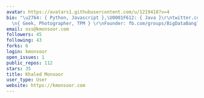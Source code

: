 ```yaml
---
avatar: https://avatars1.githubusercontent.com/u/1219418?v=4
bio: "\u2764: { Python, Javascript },\U0001F612: { Java }\r\ntwitter.com/kmonsoor\r\
  \n{ Geek, Photographer, TPM } \r\nFounder: fb.com/groups/BigDataBangladesh, fb.com/groups/BDMKB"
email: oss@kmonsoor.com
followers: 45
following: 43
forks: 6
login: kmonsoor
open_issues: 1
public_repos: 112
stars: 35
title: Khaled Monsoor
user_type: User
website: https://kmonsoor.com
---
```

